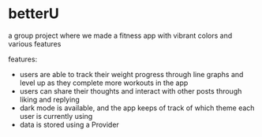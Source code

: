 # betterU

a group project where we made a fitness app with vibrant colors and various features

features:
- users are able to track their weight progress through line graphs and level up as they complete more workouts in the app
- users can share their thoughts and interact with other posts through liking and replying
- dark mode is available, and the app keeps of track of which theme each user is currently using
- data is stored using a Provider
